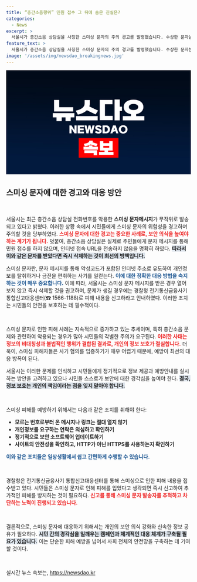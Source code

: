 ```yaml
---
title: “층간소음행위” 민원 접수 그 뒤에 숨은 진실은?
categories:
  - News
excerpt: >
  서울시가 층간소음 상담실을 사칭한 스미싱 문자의 주의 경고를 발령했습니다. 수상한 문자는 절대 열어보지 말고 즉시 삭제하세요!  피해 시 경찰에 신고하세요.
feature_text: >
  서울시가 층간소음 상담실을 사칭한 스미싱 문자의 주의 경고를 발령했습니다. 수상한 문자는 절대 열어보지 말고 즉시 삭제하세요!  피해 시 경찰에 신고하세요.
image: '/assets/img/newsdao_breakingnews.jpg'
---
```


<p><img src="/assets/img/newsdao_breakingnews.jpg" alt="koreaapp 속보" /></p>

<h2 data-ke-size="size26">스미싱 문자에 대한 경고와 대응 방안</h2>

<p data-ke-size="size16">&nbsp;</p>

<p>서울시는 최근 층간소음 상담실 전화번호를 악용한 <b>스미싱 문자메시지</b>가 무작위로 발송되고 있다고 밝혔다. 이러한 상황 속에서 시민들에게 스미싱 문자의 위험성을 경고하며 주의할 것을 당부하였다. <b><span style="color: #ee2323;">스미싱 문자에 대한 경고는 중요한 사례로, 보안 의식을 높여야 하는 계기가 됩니다.</span></b> 덧붙여, 층간소음 상담실은 실제로 주민들에게 문자 메시지를 통해 민원 접수를 하지 않으며, 인터넷 접속 URL을 전송하지 않음을 명확히 하였다. <b><span style="background-color: #21538527;">따라서 이와 같은 문자를 받았다면 즉시 삭제하는 것이 최선의 방책입니다.</span></b></p>

<p>스미싱 문자란, 문자 메시지를 통해 악성코드가 포함된 인터넷 주소로 유도하여 개인정보를 탈취하거나 금전을 편취하는 사기를 일컫는다. <b><span style="color: #1a5490;">이에 대한 정확한 대응 방법을 숙지하는 것이 매우 중요합니다.</span></b> 이에 따라, 서울시는 스미싱 문자 메시지를 받은 경우 열어보지 않고 즉시 삭제할 것을 권고하며, 문제가 생길 경우에는 경찰청 전기통신금융사기 통합신고대응센터(☎ 1566-1188)로 피해 내용을 신고하라고 안내하였다. 이러한 조치는 시민들의 안전을 보호하는 데 필수적이다.</p>

<p data-ke-size="size16">&nbsp;</p>

<p>스미싱 문자로 인한 피해 사례는 지속적으로 증가하고 있는 추세이며, 특히 층간소음 문제와 관련하여 악용되는 경우가 많아 시민들의 각별한 주의가 요구된다. <b><span style="color: #ee2323;">이러한 사태는 정보의 비대칭성과 불법적인 행위가 결합된 결과로, 개인의 정보 보호가 절실합니다.</span></b> 더욱이, 스미싱 피해자들은 사기 혐의를 입증하기가 매우 어렵기 때문에, 예방이 최선의 대응 방폭이 된다.</p>

<p>서울시는 이러한 문제를 인식하고 시민들에게 정기적으로 정보 제공과 예방안내를 실시하는 방안을 고려하고 있으나 시민들 스스로가 보안에 대한 경각심을 높여야 한다. <b><span style="background-color: #21538527;">결국, 정보 보호는 개인의 책임이라는 점을 잊지 말아야 합니다.</span></b></p>

<p data-ke-size="size16">&nbsp;</p>

<p>스미싱 피해를 예방하기 위해서는 다음과 같은 조치를 취해야 한다:</p>

<ul>
<li><b>모르는 번호로부터 온 메시지나 링크는 절대 열지 않기</b></li>
<li><b>개인정보를 요구하는 연락은 의심하고 확인하기</b></li>
<li><b>정기적으로 보안 소프트웨어 업데이트하기</b></li>
<li><b>사이트의 안전성을 확인하고, HTTP가 아닌 HTTPS를 사용하는지 확인하기</b></li>
</ul>

<p><b><span style="color: #1a5490;">이와 같은 조치들은 일상생활에서 쉽고 간편하게 수행할 수 있습니다.</span></b></p>

<p data-ke-size="size16">&nbsp;</p>

<p>경찰청은 전기통신금융사기 통합신고대응센터를 통해 스미싱으로 인한 피해 내용을 접수받고 있다. 시민들은 스미싱 문자로 인해 피해를 입었다고 생각되면 즉시 신고하여 추가적인 피해를 방지하는 것이 필요하다. <b><span style="color: #ee2323;">신고를 통해 스미싱 문자 발송자를 추적하고 차단하는 노력이 진행되고 있습니다.</span></b></p>

<p data-ke-size="size16">&nbsp;</p>

<p>결론적으로, 스미싱 문자에 대응하기 위해서는 개인의 보안 의식 강화와 신속한 정보 공유가 필요하다. <b><span style="background-color: #21538527;">시민 간의 경각심을 일깨우는 캠페인과 체계적인 대응 체계가 구축될 필요가 있습니다.</span></b> 이는 단순한 피해 예방을 넘어서 사회 전체의 안전망을 구축하는 데 기여할 것이다.</p>

<p data-ke-size="size16">&nbsp;</p>
실시간 뉴스 속보는, <a href="https://newsdao.kr" rel="dofollow">https://newsdao.kr</a>


